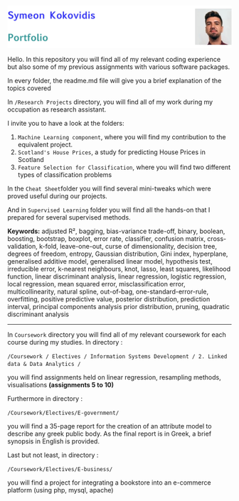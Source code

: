 ![ID banner](id_banner.jpg)

Hello. In this repository you will find all of my relevant coding experience but also some of my previous assignments with various software packages.

In every folder, the readme.md file will give you a brief explanation of the topics covered

In `/Research Projects` directory, you will find all of my work during my occupation as research assistant. 

I invite you to have a look at the folders:  

1. `Machine Learning component`, where you will find my contribution to the equivalent project.
2. `Scotland's House Prices`, a study for predicting House Prices in Scotland
3. `Feature Selection for Classification`, where you will find two different types of classification problems

In the `Cheat Sheet`folder you will find several mini-tweaks which were proved useful during our projects.

And in `Supervised Learning` folder you will find all the hands-on that I prepared for several supervised methods. 

**Keywords:** adjusted R², bagging, bias-variance trade-off, binary, boolean, boosting, bootstrap, boxplot, error rate, classifier, confusion matrix, cross-validation, k-fold, leave-one-out, curse of dimensionality, decision tree, degrees of freedom, entropy, Gaussian distribution, Gini index, hyperplane, generalised additive model, generalised linear model, hypothesis test, irreducible error, k-nearest neighbours, knot, lasso, least squares, likelihood function, linear discriminant analysis, linear regression, logistic regression, local regression, mean squared error, misclassification error, multicollinearity, natural spline, out-of-bag, one-standard-error-rule, overfitting, positive predictive value, posterior distribution, prediction interval, principal components analysis prior distribution, pruning, quadratic discriminant analysis


<hr> </hr>

In `Coursework` directory you will find all of my relevant coursework for each course during my studies. 
In directory :   

`/Coursework / Electives / Information Systems Development / 2. Linked data & Data Analytics /`
   
   you will find assignments held on linear regression, resampling methods, visualisations **(assignments 5 to 10)**
   
   
Furthermore in directory :

`/Coursework/Electives/E-government/`	

you will find a 35-page report for the creation of an attribute model to describe any greek public body. As the final report is in Greek, a brief synopsis in English is provided.

Last but not least, in directory :

`/Coursework/Electives/E-business/`

you will find a project for integrating a bookstore into an e-commerce platform (using php, mysql, apache)




